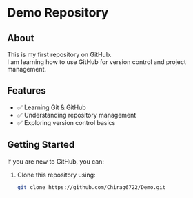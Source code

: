 # Demo Repository

## About
This is my first repository on GitHub.  
I am learning how to use GitHub for version control and project management.

## Features
- ✅ Learning Git & GitHub  
- ✅ Understanding repository management  
- ✅ Exploring version control basics  

## Getting Started
If you are new to GitHub, you can:  
1. Clone this repository using:  
   ```sh
   git clone https://github.com/Chirag6722/Demo.git

